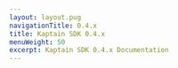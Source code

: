 ```yaml
---
layout: layout.pug
navigationTitle: 0.4.x
title: Kaptain SDK 0.4.x
menuWeight: 50
excerpt: Kaptain SDK 0.4.x Documentation
---
```

